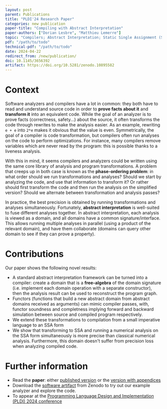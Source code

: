 ```yaml
---
layout: post
parent: Publications
title: "PLDI'24 Research Paper"
categories: new publication
paper-title: "Compiling with Abstract Interpretation"
paper-authors: ["Dorian Lesbre", "Matthieu Lemerre"]
topic: "Compilers; Abstract Interpretation; Static Single Assignment (SSA)"
pdf: "/path/to/todo"
technical-pdf: "/path/to/todo"
date: 2024-04-22
redirect_from: /new/publication/
doi: 10.1145/3656392
artifact: https://doi.org/10.5281/zenodo.10895582
---
```


# Context

Software analyzers and compilers have a lot in common: they both have to read and
understand source code in order to **prove facts about it** and **transform it** into
an equivalent code. While the goal of an analyzer is to prove facts (correctness, safety...)
about the source, it often transforms the code through rewrites to make the analysis easier.
As an example, rewriting `e + e` into `2*e` makes it obvious that the value is even.
Symmetrically, the goal of a compiler is code transformation, but compilers often
run analyses on the code to perform optimizations. For instance, many compilers
remove variables which are never read by the program: this is possible thanks to
a liveness analysis.

With this in mind, it seems compilers and analyzers could be written using the same
core library of analysis and program transformations.
A problem that creeps up in both case is known as the **phase-ordering problem**:
in what order should we run transformations and analyses? Should we start by analyzing
the code, and use that information to transform it? Or rather should first transform the
code and then run the analysis on the simplified version? Should we alternate between
transformation and analysis passes?

In practice, the best precision is obtained by running transformations and analyses
simultaneously. Fortunately, **abstract interpretation** is well-suited to fuse different analyses together. In abstract interpretation, each analysis is viewed as a domain,
and all domains have a common signature/interface. This allows running multiple analyses
in parallel (using a product of the relevant domain), and have them collaborate
(domains can query other domain to see if they can prove a property).

# Contributions

Our paper shows the following novel results:
- A standard abstract interpretation framework can be turned into a
  compiler: create a domain that is a **free-algebra** of the domain signature (i.e.
  implement each domain operation with a separate constructor), then the analysis
  result can be used to reconstruct the program graph.
- Functors (functions that build a new abstract domain from abstract domains received as
  arguments) can mimic compiler passes, with, functor soundness and completness
  implying forward and backward simulation between source and compiled program respectively.
- We extend these transformations to compilation from a small imperative language
  to an SSA form
- We show that transforming to SSA and running a numerical analysis on the SSA form
  simultaneously is more precise than classical numerical analysis. Furthermore,
  this domain doesn't suffer from precision loss when analyzing compiled code.

# Further information

- Read the **paper**: either [published version](TODO) or the [version with appendices](TODO)
- Download the [software artifact](https://doi.org/10.5281/zenodo.10895582) from
  Zenodo to try out our example analyzer and explore the code.
- To appear at the [Programming Language Design and Implementation (PLDI) 2024 conference](https://pldi24.sigplan.org/)
